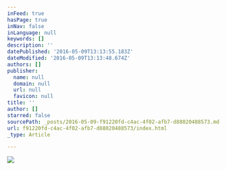 ```yaml
---
inFeed: true
hasPage: true
inNav: false
inLanguage: null
keywords: []
description: ''
datePublished: '2016-05-09T13:13:55.183Z'
dateModified: '2016-05-09T13:13:48.674Z'
authors: []
publisher:
  name: null
  domain: null
  url: null
  favicon: null
title: ''
author: []
starred: false
sourcePath: _posts/2016-05-09-f91220fd-c4ac-4f02-afb7-d88020488573.md
url: f91220fd-c4ac-4f02-afb7-d88020488573/index.html
_type: Article

---
```

![](https://the-grid-user-content.s3-us-west-2.amazonaws.com/1ad47c13-ddf7-42c1-a86f-fa9b8363dea4.jpg)